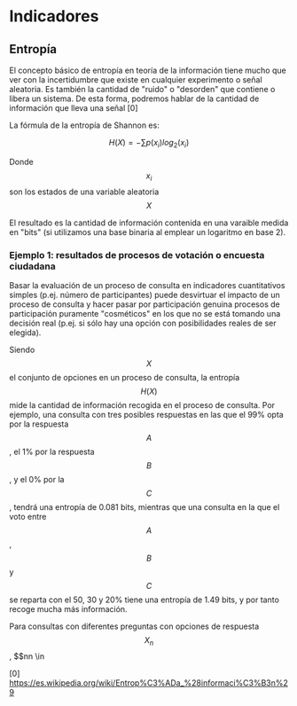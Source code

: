 # Indicadores



## Entropía
El concepto básico de entropía en teoría de la información tiene mucho que ver con la incertidumbre que existe en cualquier experimento o señal aleatoria. Es también la cantidad de "ruido" o "desorden" que contiene o libera un sistema. De esta forma, podremos hablar de la cantidad de información que lleva una señal [0]

La fórmula de la entropía de Shannon es: 

$$H(X) = -\sum{p(x_i)log_2(x_i)}$$

Donde $$x_i$$ son los estados de una variable aleatoria $$X$$

El resultado es la cantidad de información contenida en una varaible medida en "bits" (si utilizamos una base binaria al emplear un logaritmo en base 2).


### Ejemplo 1: resultados de procesos de votación o encuesta ciudadana

Basar la evaluación de un proceso de consulta en indicadores cuantitativos simples (p.ej. número de participantes) puede desvirtuar el impacto de un proceso de consulta y hacer pasar por participación genuina procesos de participación puramente "cosméticos" en los que no se está tomando una decisión real (p.ej. si sólo hay una opción con posibilidades reales de ser elegida).

Siendo $$X$$ el conjunto de opciones en un proceso de consulta, la entropía $$H(X)$$ mide la cantidad de información recogida en el proceso de consulta. Por ejemplo, una consulta con tres posibles respuestas en las que el 99% opta por la respuesta $$A$$, el 1% por la respuesta $$B$$, y el 0% por la $$C$$, tendrá una entropía de 0.081 bits, mientras que una consulta en la que el voto entre $$A$$, $$B$$ y $$C$$ se reparta con el 50, 30 y 20% tiene una entropía de 1.49 bits, y por tanto recoge mucha más información.

Para consultas con diferentes preguntas con opciones de respuesta $$X_n$$, $$nn \in 





[0] https://es.wikipedia.org/wiki/Entrop%C3%ADa_%28informaci%C3%B3n%29
